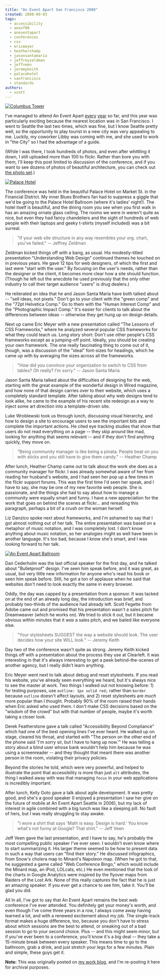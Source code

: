 ```yaml
---
title: "An Event Apart San Francisco 2008"
created: 2008-09-03
tags:
  - accessibility
  - aeasf08
  - aneventapart
  - conferences
  - css
  - ericmeyer
  - heatherchamp
  - jasonsantamaria
  - jeffreyzeldman
  - jeffveen
  - jeremykeith
  - palacehotel
  - sanfrancisco
  - standards
authors:
  - scott
---
```


[![Columbus Tower](/images/2795113450_1681dbbe3b.jpg)](http://www.flickr.com/photos/spaceninja/2795113450/)

I've managed to attend An Event Apart [every](http://spaceninja.local/an-event-apart-seattle-liveblogging-the-event/) [year](http://spaceninja.local/an-event-apart-seattle-2007/) so far, and this year was particularly exciting because the nearest location was in San Francisco. I went to Seattle the last two times, which was fine, but I know Seattle pretty well, so the opportunity to play tourist in a new city was very appealing to me. Luckily, my coworker Libby was coming with me, and she used to work in "the City" so I had the advantage of a guide.

(While I was there, I took hundreds of photos, and even after whittling it down, I still uploaded more than 100 to flickr. Rather than bore you with them, I'll keep this post limited to discussion of the conference, and if you want to see dozens of photos of beautiful architecture, you can check out [the photo set](http://flickr.com/photos/spaceninja/sets/72157606932652142/).)

[![Palace Hotel](/images/2794443907_b885b48101.jpg)](http://www.flickr.com/photos/spaceninja/2794443907/)

The conference was held in the beautiful Palace Hotel on Market St. in the Financial District. My inner Blues Brothers fan had to suppress a giggle that we'd be going to the Palace Hotel Ballroom (where it's ladies' night!). The hotel itself is beautiful, and the dining room you see when you first walk in has an amazing ornate glass ceiling. The rooms we were in weren't quite as nice, but even they had fancy chandeliers and the sight of hundreds of web people with their laptops and geeky t-shirts (myself included) was a bit surreal.

> "If your web site structure in any way resembles your org. chart, you've failed." \-- Jeffrey Zeldman

Zeldman kicked things off with a bang, as usual. His modestly-titled presentation "Understanding Web Design" continued themes he touched on in previous years. He gave 12 tips for web designers, of which the first and last were "start with the user." By focusing on the user's needs, rather than the designer or the client, it becomes more clear how a site should function. (Though he left out the anecdote he used previously that the only other industry to call their target audience "users" is drug dealers.)

He reiterated an idea that he and Jason Santa Maria have both talked about -- "sell ideas, not pixels." Don't go to your client with the "green comp" and the "72pt Helvetica Comp." Go to them with the "Human Interest Comp" and the "Photographic Impact Comp." It's easier for clients to talk about the differences between ideas -- otherwise they get hung up on design details.

Next up came Eric Meyer with a new presentation called "The Lessons of CSS Frameworks," where he analyzed several popular CSS frameworks for what they could teach us. Long story short: Don't use other people's CSS frameworks except as a jumping-off point. Ideally, you should be creating your own framework. The one really fascinating thing to come out of it, though, was a discussion of the "ideal" font-sizes for headings, which he came up with by averaging the sizes across all the frameworks.

> "How did you convince your organization to switch to CSS from tables? Oh really? I'm sorry." \-- Jason Santa Maria

Jason Santa Maria talked about the difficulties of designing for the web, starting with the great example of the wonderful design in Wired magazine, and how none of that design carries over to their website, which uses a completely standard template. After talking about why web designs tend to look alike, he came to the example of his recent site redesign as a way to inject some art direction into a template-driven site.

Luke Wroblewski took us through lunch, discussing visual hierarchy, and how to design a site to encourage users to see the important bits and complete the important actions. He cited eye tracking studies that show that users do not read everything on a page -- they skip around like mad, looking for anything that seems relevant -- and if they don't find anything quickly, they move on.

> "Being community manager is like being a pinata. People beat on you with sticks and you still have to give them candy." \-- Heather Champ

After lunch, Heather Champ came out to talk about the work she does as a community manager for flickr. I was already somewhat aware of her from reading her husband's website, and I had seen her pop up a few times in the flickr support forums. This was the first time I'd seen her speak, and I have to say, she may be one of my new favorite web people. She is passionate, and the things she had to say about how to manage a community were equally smart and funny. I have a new appreciation for the work that goes on behind the scenes at flickr... and rereading this paragraph, perhaps a bit of a crush on the woman herself.

Liz Danzico spoke next about frameworks, and I'm ashamed to say that I got almost nothing out of her talk. The entire presentation was based on a metaphor of music notation, and I was completely lost. I don't know anything about music notation, so her analogies might as well have been in another language. It's too bad, because I know she's smart, and I was looking forward to her talk.

[![An Event Apart Ballroom](/images/2794383827_d3bdac46e1.jpg)](http://www.flickr.com/photos/spaceninja/2794383827/)

Dan Cederholm was the last official speaker for the first day, and he talked about "Bulletproof" design. I've seen him speak before, and it was great, as usual, but very little new information for anyone who's read his book or seen him speak before. Still, he got a ton of applause when he said that websites don't need to look exactly the same in every browser.

Oddly, the day was capped by a presentation from a sponsor. It was tacked on at the end of an already long day, the introduction was brief, and probably two-thirds of the audience had already left. Scott Fegette from Adobe came out and promised that his presentation wasn't a sales pitch for Dreamweaver (which he works on). We tried to stick it out, but it became obvious within minutes that it _was_ a sales pitch, and we bailed like everyone else.

> "Your stylesheets SUGGEST the way a website should look. The user decides how your site WILL look." \-- Jeremy Keith

Day two of the conference wasn't quite as strong. Jeremy Keith kicked things off with a presentation about the process they use at Clearleft. It was interesting in that it's always interesting to get a peek behind-the-scenes of another agency, but I really didn't learn anything.

Eric Meyer went next to talk about debug and reset stylesheets. If you read his website, you've already seen everything we heard, but it's always nice to see the master at work. Two things I walked out not knowing before: 1) for testing purposes, use `outline: 1px solid red;` rather than `border` because `outline` doesn't affect layouts, and 2) reset stylesheets are _much_ more popular than I thought. Probably 90% of the room raised their hands when Eric asked who used them. I don't make CSS decisions based on the "wisdom of the crowd" but with that number of people, maybe it's worth taking a closer look.

Derek Featherstone gave a talk called "Accessibility Beyond Compliance" which had one of the best opening lines I've ever heard. He walked up on stage, cleared his throat, and started with "The person on the other end of the phone said 'I'm sorry sir, but I have to hang up now.'" He was telling a story about a blind user whose bank wouldn't help him because he was using a screenreader -- and they thought that meant there was another person in the room, violating their privacy policies.

Beyond the stories he told, which were very powerful, and helped to illustrate the point that accessibility is more than just `alt` attributes, the thing I walked away with was that managing `focus` in your web applications is incredibly important.

After lunch, Kelly Goto gave a talk about agile development. It was pretty good, and she's a good speaker (I enjoyed a presentation I saw her give on the future of mobile at An Event Apart Seattle in 2006), but my lack of interest in agile combined with a big lunch was like a sleeping pill. No fault of hers, but I was really struggling to stay awake.

> "I wore a shirt that says 'Math is easy. Design is hard.' You know what's not funny at Google? That shirt." \-- Jeff Veen

Jeff Veen gave the last presentation, and I have to say, he's probably the most compelling public speaker I've ever seen. I wouldn't even know where to start summarizing it. His larger theme seemed to be how to present data in such a way that users can "find their story." He discussed infographics, from Snow's cholera map to Minard's Napoleon map. (When he got to that, he suggested a game called "Web Conference Bingo," which would include the Minard map, an iPod, LOLcats, etc.) He even mentioned that the look of the charts in Google Analytics were inspired by the flyover maps from Raiders of the Lost Ark. None of this really captures the fact that he is just an amazing speaker. If you ever get a chance to see him, take it. You'll be glad you did.

All In all, I've got to say that An Event Apart remains the best web conference I've ever attended. You definitely get your money's worth, and even though I've come three years in a row, I always come away having learned a lot, and with a renewed excitement about my job. The single-track format makes a huge difference, too, because you don't have to stress about which sessions are the best to attend, or sneaking out of a bad session to go to your second choice. Plus -- and this might seem minor, but if you've ever been to a conference, you'll know it's a big deal -- they take a 15-minute break between every speaker. This means time to go to the bathroom, grab a drink, and just stretch your legs for a few minutes. Plain and simple, these guys get it.

**Note:** This was originally posted on [my work blog](http://blogs.popart.com/scott-vandehey/), and I'm re-posting it here for archival purposes.
